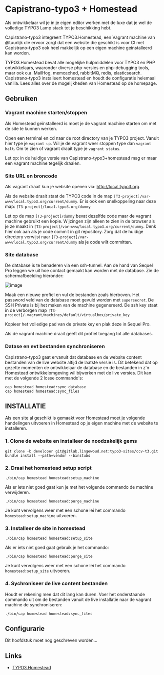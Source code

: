 # Capistrano-typo3 + Homestead

Als ontwikkelaar wil je in je eigen editor werken met de luxe dat je
wel de volledige TYPO3 Lamp stack tot je beschikking hebt.

Capistrano-typo3 integreert TYPO3.Homestead, een Vagrant machine van
@tuurlijk die ervoor zorgt dat een website die geschikt is voor CI met
Capistrano-typo3 ook heel makkelijk op een eigen machine geinstalleerd
kan worden.

TYPO3.Homestead bevat alle mogelijke hulpmiddelen voor TYPO3
en PHP ontwikkelaars, waaronder diverse php-versies en php-debugging
tools, maar ook o.a. MailHog, memcached, rabbitMQ, redis, elasticsearch.
Capistrano-typo3 installeert homestead en houdt de configuratie helemaal
vanilla. Lees alles over de mogelijkheden van Homestead op de homepage.

## Gebruiken

### Vagrant machine starten/stoppen

Als Homestead geïnstalleerd is moet je de vagrant machine starten om met
de site te kunnen werken.

Open een terminal en cd naar de root directory van je TYPO3 project.
Vanuit hier type je ```vagrant up```. Wil je de vagrant weer stoppen
type dan ```vagrant halt```. Om te zien of vagrant draait type je
```vagrant status```.

Let op: in de huidige versie van Capistrano-typo3+homestead mag er maar
een vagrant machine tegelijk draaien.

### Site URL en broncode

Als vagrant draait kun je website openen via: http://local.typo3.org.

Als de website draait staat de TYPO3 code in de map
```[T3-project]/var-www/local.typo3.org/current/dummy```. Er is ook een
snelkoppeling naar deze map: ```[T3-project]/local.typo3.org/dummy```

Let op de map ```[T3-project]/dummy``` bevat dezelfde code maar de
vagrant machine gebruikt een kopie. Wijzingen zijn alleen te zien in de
browser als je ze maakt in
```[T3-project]/var-www/local.typo3.org/current/dummy```. Denk hier ook
aan als je code commit in git repository. Zorg dat de huidige directory
verwijst naar ```[T3-project]/var-www/local.typo3.org/current/dummy```
als je code wilt committen.

### Site database

De database is te benaderen via een ssh-tunnel. Aan de hand van Sequel
Pro leggen we uit hoe contact gemaakt kan worden met de database. Zie de
schermafbeelding hieronder:

![image](http://picdrop.t3lab.com/xZDfFGGnQL.png)

Maak een nieuwe profiel en vul de bestanden zoals hierboven. Het
password veld van de database moet gevuld worden met ```supersecret```.
De SSH Private is bij het maken van de machine gegenereerd. De ssh key
staat in de verborgen map
```[T3-project]/.vagrant/machines/default/virtualbox/private_key```

Kopieer het volledige pad van de private key en plak deze in Sequel Pro.

Als de vagrant machine draait geeft dit profiel toegang tot alle
databases.


### Datase en evt bestanden synchroniseren

Capistrano-typo3 gaat ervanuit dat database en de website content
bestanden van de live website altijd de laatste versie is.
Dit betekend dat op gezette momenten de ontwikkelaar de database en de
bestanden in z'n Homestead ontwikkelomgeving wil bijwerken met de
live versies. Dit kan met de volgende 2 losse commando's:

```
cap homestead homestead:sync_database
cap homestead homestead:sync_files
```

## INSTALLATIE

Als een site al geschikt is gemaakt voor Homestead moet je volgende
handelingen uitvoeren in Homestead op je eigen machine met de website te
installeren.

### 1. Clone de website en installeer de noodzakelijk gems

```
git clone -b developer git@gitlab.lingewoud.net:typo3-sites/ccv-t3.git
bundle install --path=vendor --binstubs
```

### 2. Draai het homestead setup script

```
./bin/cap homestead homestead:setup_machine
```

Als er iets niet goed gaat kun je met het volgende commando de machine
verwijderen.

```
./bin/cap homestead homestead:purge_machine
```

Je kunt vervolgens weer met een schone lei het commando
```homestead:setup_machine``` uitvoeren.

### 3. Installeer de site in homestead

```
./bin/cap homestead homestead:setup_site
```

Als er iets niet goed gaat gebruik je het commando:

```
./bin/cap homestead homestead:purge_site
```

Je kunt vervolgens weer met een schone lei het commando
```homestead:setup_site``` uitvoeren.

### 4. Sychroniseer de live content bestanden

Houdt er rekening mee dat dit lang kan duren. Voer het onderstaande
commando uit om de bestanden vanuit de live installatie naar de vagrant
machine de synchroniseren:

```
./bin/cap homestead homestead:sync_files
```

## Configurarie

Dit hoofdstuk moet nog geschreven worden...




## Links
- [TYPO3.Homestead](https://github.com/Tuurlijk/TYPO3.Homestead)




























